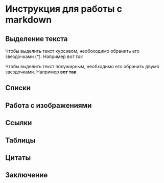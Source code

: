 # Инструкция для работы с markdown

## Выделение текста

Чтобы выделить текст курсивом, необоходимо обранить его звездочками (*). Например *вот так*

Чтобы выделить текст полужирным, необходимо его обранить двумя звездочками. Например **вот так**

## Списки

## Работа с изображениями

## Ссылки

## Таблицы

## Цитаты

## Заключение